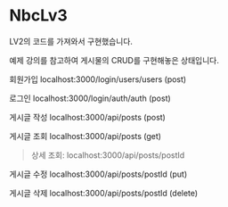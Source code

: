 # NbcLv3

LV2의 코드를 가져와서 구현했습니다.

예제 강의를 참고하여 게시물의 CRUD를 구현해놓은 상태입니다.

회원가입
localhost:3000/login/users/users (post)

로그인
localhost:3000/login/auth/auth (post)

게시글 작성
localhost:3000/api/posts (post)

게시글 조회
localhost:3000/api/posts (get)
> 상세 조회: localhost:3000/api/posts/postId

게시글 수정
localhost:3000/api/posts/postId (put)

게시글 삭제
localhost:3000/api/posts/postId (delete)

